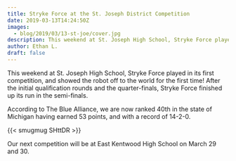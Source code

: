 ```yaml
---
title: Stryke Force at the St. Joseph District Competition
date: 2019-03-13T14:24:50Z
images:
  - blog/2019/03/13-st-joe/cover.jpg
description: This weekend at St. Joseph High School, Stryke Force played in its first competition, and showed the robot off to the world for the first time!
author: Ethan L.
draft: false
---
```


This weekend at St. Joseph High School, Stryke Force played in its first competition, and showed the robot off to the world for the first time! After the initial qualification rounds and the quarter-finals, Stryke Force finished up its run in the semi-finals.

According to The Blue Alliance, we are now ranked 40th in the state of Michigan having earned 53 points, and with a record of 14-2-0.

{{< smugmug SHttDR >}}

Our next competition will be at East Kentwood High School on March 29 and 30.
